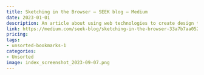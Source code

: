 ```yaml
---
title: Sketching in the Browser – SEEK blog – Medium
date: 2023-01-01
description: An article about using web technologies to create design tools that work across platforms.
link: https://medium.com/seek-blog/sketching-in-the-browser-33a7b7aa0526
pricing: 
tags: 
- unsorted-bookmarks-1 
categories: 
- Unsorted 
image: index_screenshot_2023-09-07.png
---
```


